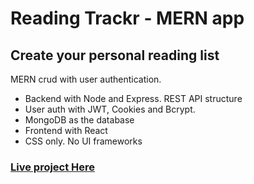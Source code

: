 # Reading Trackr - MERN app

## Create your personal reading list

MERN crud with user authentication. 

- Backend with Node and Express. REST API structure
- User auth with JWT, Cookies and Bcrypt.
- MongoDB as the database
- Frontend with React
- CSS only. No UI frameworks

### [Live project Here](https://readme-trackr.onrender.com/)
